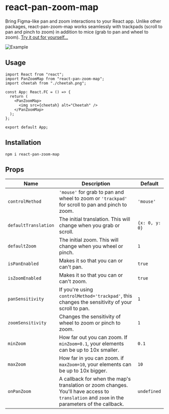 # react-pan-zoom-map

Bring Figma-like pan and zoom interactions to your React app. Unlike other packages, react-pan-zoom-map works seamlessly with trackpads (scroll to pan and pinch to zoom) in addition to mice (grab to pan and wheel to zoom). [Try it out for yourself...](https://react-pan-zoom-map.vercel.app/)

![Example](./example.gif)

## Usage

```
import React from "react";
import PanZoomMap from "react-pan-zoom-map";
import cheetah from "./cheetah.png";

const App: React.FC = () => {
  return (
    <PanZoomMap>
      <img src={cheetah} alt="Cheetah" />
    </PanZoomMap>
  );
};

export default App;
```

## Installation

```
npm i react-pan-zoom-map
```

## Props

| Name                 | Description                                                                                                                                  | Default        |
| -------------------- | -------------------------------------------------------------------------------------------------------------------------------------------- | -------------- |
| `controlMethod`      | `'mouse'` for grab to pan and wheel to zoom or `'trackpad'` for scroll to pan and pinch to zoom.                                             | `'mouse'`      |
| `defaultTranslation` | The initial translation. This will change when you grab or scroll.                                                                           | `{x: 0, y: 0}` |
| `defaultZoom`        | The initial zoom. This will change when you wheel or pinch.                                                                                  | `1`            |
| `isPanEnabled`       | Makes it so that you can or can't pan.                                                                                                       | `true`         |
| `isZoomEnabled`      | Makes it so that you can or can't zoom.                                                                                                      | `true`         |
| `panSensitivity`     | If you're using `controlMethod='trackpad'`, this changes the sensitivity of your scroll to pan.                                              | `1`            |
| `zoomSensitivity`    | Changes the sensitivity of wheel to zoom or pinch to zoom.                                                                                   | `1`            |
| `minZoom`            | How far out you can zoom. If `minZoom=0.1`, your elements can be up to 10x smaller.                                                          | `0.1`          |
| `maxZoom`            | How far in you can zoom. if `maxZoom=10`, your elements can be up to 10x bigger.                                                             | `10`           |
| `onPanZoom`          | A callback for when the map's translation or zoom changes. You'll have access to `translation` and `zoom` in the parameters of the callback. | `undefined`    |
